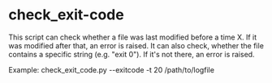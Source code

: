 check_exit-code
===============

This script can check whether a file was last modified before a time X. If it was modified after that, an error is raised. It can also check, whether the file contains  a specific string (e.g. "exit 0"). If it's not there, an error is raised.

Example:
check_exit_code.py --exitcode -t 20 /path/to/logfile